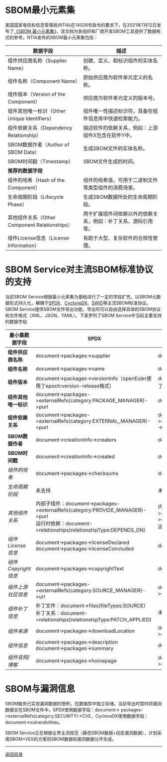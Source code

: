 # SBOM最小元素集

美国国家电信和信息管理局(NTIA)在14028号政令的要求下，在2021年7月12日发布了[《SBOM 最小元素集》](https://www.ntia.gov/files/ntia/publications/sbom_minimum_elements_report.pdf)，该文档为各组织和厂商开发SBOM工具提供了数据格式的参考。NTIA发布的SBOM最小元素集包括：


| 数据字段                                      | 描述                                                           |
| --------------------------------------------- | -------------------------------------------------------------- |
| 组件供应商名称（Supplier Name）               | 创建、定义、和标识组件的实体名称。                             |
| 组件名称（Component Name）                    | 原始供应商为软件单元定义的名称。                               |
| 组件版本（Version of the Component）          | 供应商为软件单元定义的版本号。                                 |
| 组件其他唯一标识（Other Unique Identifiers）  | 组件唯一性描述标识符，具备在组件信息库中快速检索能力。         |
| 组件依赖关系（Dependency Relationship）       | 描述软件的依赖关系，例如：上游组件X包含在软件Y中。             |
| SBOM数据作者（Author of SBOM Data）           | 生成SBOM文件的实体名称。                                       |
| SBOM时间戳（Timestamp）                       | SBOM文件生成的时间。                                           |
| **推荐的数据字段**                            |                                                                |
| 组件的哈希（Hash of the Component）           | 组件的哈希值，可用于二进制文件等类型组件的消费场景。           |
| 生命周期阶段（Lifecycle Phase）               | 生成SBOM数据所处的生命周期阶段。                               |
| 其他组件关系（Other Component Relationships） | 用于扩展组件间依赖以外的依赖关系，例如：补丁关系、源码引用等。 |
| 组件License信息（License Information）        | 有助于大型、复杂软件的合规性管理。                             |

# SBOM Service对主流SBOM标准协议的支持

当前SBOM Service根据最小元素集为基础进行了一定的字段扩充，以SBOM元数据形式持久化，解耦于[SPDX](https://spdx.dev/)、[CycloneDX](https://cyclonedx.org/)、[SWID](https://nvd.nist.gov/products/swid)等主流SBOM标准协议。SBOM Service提供SBOM文件导出功能，导出时可以自由选择具体的SBOM协议和文件格式（XML、JSON、YAML）。下表罗列了SBOM Service中当前主要支持的数据字段


| 最小集数据字段         | SPDX                                                                                                                                  | CycloneDX                                                                                                  |
|-----------------|---------------------------------------------------------------------------------------------------------------------------------------|------------------------------------------------------------------------------------------------------------|
| **组件供应商名称**     | document->packages->supplier                                                                                                          | document->components->supplier                                                                             |
| **组件名称**        | document->packages->name                                                                                                              | document->components->name                                                                                 |
| **组件版本**        | document->packages->versionInfo（openEuler使用了epoch:version-release格式）                                                                  | document->components->version（openEuler使用了epoch:version-release格式）                                         |
| **组件其他唯一标识**    | document->packages->externalRefs(category:PACKAGE_MANAGER)->purl                                                                      | document->components->purl                                                                                 |
| **组件依赖关系**      | document->packages->externalRefs(category:EXTERNAL_MANAGER)->purl                                                                     | document->components->externalReferences(type:EXTERNAL_MANAGER)->url                                       |
| **SBOM数据作者**    | document->creationInfo->creators                                                                                                      | document->metadata->tools                                                                                  |
| **SBOM时间戳**     | document->creationInfo->created                                                                                                       | document->metadata->timestamp                                                                              |
| *组件的哈希*         | document->packages->checksums                                                                                                         | document->components->hashes                                                                               |
| *生命周期阶段*        | 未支持                                                                                                                                   | 未支持                                                                                                        |
| *其他组件关系*        | 内部子组件：document->packages->externalRefs(category:PROVIDE_MANAGER)->purl<br/>运行时依赖：document->relationships(relationshipType:DEPENDS_ON) | 内部子组件：document->components->externalReferences(type:PROVIDE_MANAGER)->url<br/>运行时依赖：document->dependencies |
| *组件License信息*   | document->packages->licenseDeclared<br />document->packages->licenseConcluded                                                         | document->components->licenses->expression                                                                 |
| *组件Copyright信息* | document->packages->copyrightText                                                                                                     | document->components->copyright                                                                            |
| *组件上游社区信息*      | document->packages->externalRefs(category:SOURCE_MANAGER)->url                                                                        | document->components->externalReferences(type:vcs)->url                                                    |
| *组件补丁信息*        | 补丁文件：document->files(fileTypes:SOURCE)<br />补丁关系：document->relationships(relationshipType:PATCH_APPLIED)                              | 未支持                                                                                                        |
| *组件来源*          | document->packages->downloadLocation                                                                                                  | document->components->externalReferences(type:distribution)->url                                           |
| *组件信息*          | document->packages->description<br />document->packages->summary                                                                      | document->components->description                                                                          |
| *组件官网/博客*       | document->packages->homepage                                                                                                          | document->components->externalReferences(type:website)->url                                                |

# SBOM与漏洞信息

SBOM服务已实现漏洞数据的卷积，在数据库中独立存储。当前导出时暂时将漏洞数据合在SBOM文件中，SPDX使用数据字段：document->
packages->externalRefs(category:SECURITY)->CVE，CycloneDX使用数据字段：document->vulnerabilities。

SBOM Service正在根据业界主流规范（静态SBOM数据+动态漏洞数据），计划采用SBOM+VEX的方案将SBOM数据和漏洞数据分开生成。

---

[返回目录](../../README.md)
